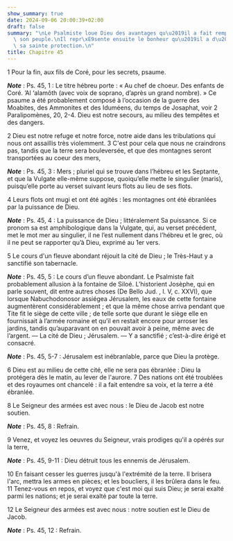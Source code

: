 ```yaml
---
show_summary: true
date: 2024-09-06 20:00:39+02:00
draft: false
summary: "\nLe Psalmiste loue Dieu des avantages qu\u2019il a fait remporter \xE0\
  \ son peuple.\nIl repr\xE9sente ensuite le bonheur qu\u2019il a d\u2019\xEAtre sous\
  \ sa sainte protection.\n"
title: Chapitre 45
---
```





1 Pour la fin, aux fils de Coré, pour les secrets, psaume.

***Note*** :  Ps. 45, 1 : Le titre hébreu porte : « Au chef de choeur. Des enfants de Coré. ’Al ‘alamôth (avec voix de soprano, d’après un grand nombre). » Ce psaume a été probablement composé à l’occasion de la guerre des Moabites, des Ammonites et des Iduméens, du temps de Josaphat, voir 2 Paralipomènes, 20, 2-4. Dieu est notre secours, au milieu des tempêtes et des dangers.


2 Dieu est notre refuge et notre force, notre aide dans les tribulations qui nous ont assaillis très violemment. 3 C'est pour cela que nous ne craindrons pas, tandis que la terre sera bouleversée, et que des montagnes seront transportées au coeur des mers,

***Note*** :  Ps. 45, 3 : Mers ; pluriel qui se trouve dans l’hébreu et les Septante, et que la Vulgate elle-même suppose, quoiqu’elle mette le singulier (maris), puisqu’elle porte au verset suivant leurs flots au lieu de ses flots.

4 Leurs flots ont mugi et ont été agités : les montagnes ont été ébranlées par la puissance de Dieu.

***Note*** :  Ps. 45, 4 : La puissance de Dieu ; littéralement Sa puissance. Si ce pronom sa est amphibologique dans la Vulgate, qui, au verset précédent, met le mot mer au singulier, il ne l’est nullement dans l’hébreu et le grec, où il ne peut se rapporter qu’à Dieu, exprimé au 1er vers.


5 Le cours d'un fleuve abondant réjouit la cité de Dieu ; le Très-Haut y a sanctifié son tabernacle.

***Note*** :  Ps. 45, 5 : Le cours d’un fleuve abondant. Le Psalmiste fait probablement allusion à la fontaine de Siloé. L’historient Josèphe, qui en parle souvent, dit entre autres choses (De Bello Jud. , l. V, c. XXVI), que lorsque Nabuchodonosor assiégea Jérusalem, les eaux de cette fontaine augmentèrent considérablement ; et que la même chose arriva pendant que Tite fit le siège de cette ville ; de telle sorte que durant le siège elle en fournissait à l’armée romaine et qu’il en restait encore pour arroser les jardins, tandis qu’auparavant on en pouvait avoir à peine, même avec de l’argent. ― La cité de Dieu ; Jérusalem. ― Y a sanctifié ; c’est-à-dire érigé et consacré.

***Note*** :  Ps. 45, 5-7 : Jérusalem est inébranlable, parce que Dieu la protège.

6 Dieu est au milieu de cette cité, elle ne sera pas ébranlée : Dieu la protégera dès le matin, au lever de l'aurore. 7 Des nations ont été troublées et des royaumes ont chancelé : il a fait entendre sa voix, et la terre a été ébranlée.


8 Le Seigneur des armées est avec nous : le Dieu de Jacob est notre soutien.

***Note*** :  Ps. 45, 8 : Refrain.


9 Venez, et voyez les oeuvres du Seigneur, vrais prodiges qu'il a opérés sur la terre,

***Note*** :  Ps. 45, 9-11 : Dieu détruit tous les ennemis de Jérusalem.

10 En faisant cesser les guerres jusqu'à l'extrémité de la terre. Il brisera l'arc, mettra les armes en pièces; et les boucliers, il les brûlera dans le feu. 11 Tenez-vous en repos, et voyez que c'est moi qui suis Dieu; je serai exalté parmi les nations; et je serai exalté par toute la terre.


12 Le Seigneur des armées est avec nous : notre soutien est le Dieu de Jacob.

***Note*** :  Ps. 45, 12 : Refrain.

